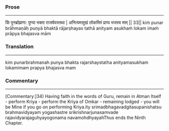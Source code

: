 ### Prose 
 --- 
किं पुनर्ब्राह्मणा: पुण्या भक्ता राजर्षयस्तथा |
अनित्यमसुखं लोकमिमं प्राप्य भजस्व माम् || 33||
kiṁ punar brāhmaṇāḥ puṇyā bhaktā rājarṣhayas tathā
anityam asukhaṁ lokam imaṁ prāpya bhajasva mām

### Translation 
 --- 
kim punarbrahmanah punya bhakta rajarshaystatha anityamasukham lokamimam prapya bhajasva mam

### Commentary 
 --- 
[Commentary:]34) Having faith in the words of Guru, remain in Atman Itself - perform Kriya - perform the Kriya of Omkar - remaining lodged - you will be Mine if you go on performing Kriya.ity srimadbhagavadgitasupanishatsu brahmavidyayam yogashastre srikrishnarjunasamvade rajavidyarajaguhyayogonama navamohdhyayahThus ends the Ninth Chapter.